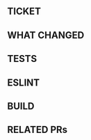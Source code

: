 **TICKET**
   -

**WHAT CHANGED**
   -

**TESTS**
   -

**ESLINT**
   -

**BUILD**
   -

**RELATED PRs**
   -
